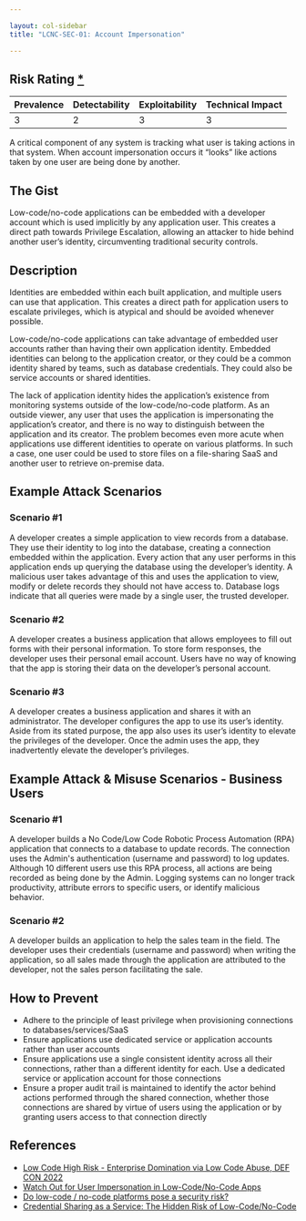 ```yaml
---

layout: col-sidebar
title: "LCNC-SEC-01: Account Impersonation"

---
```


## Risk Rating [*](https://owasp.org/www-project-top-ten/2017/Note_About_Risks)

| Prevalence | Detectability | Exploitability | Technical Impact |
| --- | --- | --- | --- |
| 3 | 2 | 3 | 3 |

A critical component of any system is tracking what user is taking actions in that system.  When account impersonation occurs it “looks” like actions taken by one user are being done by another. 

## The Gist

Low-code/no-code applications can be embedded with a developer account which is used implicitly by any application user. 
This creates a direct path towards Privilege Escalation, allowing an attacker to hide behind another user’s identity, circumventing traditional security controls.

## Description

Identities are embedded within each built application, and multiple users can use that application. 
This creates a direct path for application users to escalate privileges, which is atypical and should be avoided whenever possible. 

Low-code/no-code applications can take advantage of embedded user accounts rather than having their own application identity. 
Embedded identities can belong to the application creator, or they could be a common identity shared by teams, such as database credentials. 
They could also be service accounts or shared identities.

The lack of application identity hides the application’s existence from monitoring systems outside of the low-code/no-code platform. 
As an outside viewer, any user that uses the application is impersonating the application’s creator, and there is no way to distinguish between the application and its creator. 
The problem becomes even more acute when applications use different identities to operate on various platforms. 
In such a case, one user could be used to store files on a file-sharing SaaS and another user to retrieve on-premise data.


## Example Attack Scenarios

### Scenario #1

A developer creates a simple application to view records from a database. 
They use their identity to log into the database, creating a connection embedded within the application. 
Every action that any user performs in this application ends up querying the database using the developer’s identity. 
A malicious user takes advantage of this and uses the application to view, modify or delete records they should not have access to. 
Database logs indicate that all queries were made by a single user, the trusted developer.

### Scenario #2

A developer creates a business application that allows employees to fill out forms with their personal information. 
To store form responses, the developer uses their personal email account. 
Users have no way of knowing that the app is storing their data on the developer’s personal account.

### Scenario #3

A developer creates a business application and shares it with an administrator. 
The developer configures the app to use its user’s identity. 
Aside from its stated purpose, the app also uses its user’s identity to elevate the privileges of the developer. 
Once the admin uses the app, they inadvertently elevate the developer’s privileges.

## Example Attack & Misuse Scenarios - Business Users

### Scenario #1

A developer builds a No Code/Low Code Robotic Process Automation (RPA) application that connects to a database to update records. The connection uses the Admin's authentication (username and password) to log updates.   Although 10 different users use this RPA process, all actions are being recorded as being done by the Admin. Logging systems can no longer track productivity, attribute errors to specific users, or identify malicious behavior.

### Scenario #2

A developer builds an application to help the sales team in the field. The developer uses their credentials (username and password) when writing the application, so all sales made through the application are attributed to the developer, not the sales person facilitating the sale. 

## How to Prevent

- Adhere to the principle of least privilege when provisioning connections to databases/services/SaaS
- Ensure applications use dedicated service or application accounts rather than user accounts
- Ensure applications use a single consistent identity across all their connections, rather than a different identity for each.
  Use a dedicated service or application account for those connections
- Ensure a proper audit trail is maintained to identify the actor behind actions performed through the shared connection, whether those connections are shared by virtue of users using the application or by granting users access to that connection directly


## References

- [Low Code High Risk - Enterprise Domination via Low Code Abuse, DEF CON 2022](https://www.youtube.com/watch?v=D3A62Rzozq4)
- [Watch Out for User Impersonation in Low-Code/No-Code Apps](https://www.darkreading.com/edge-articles/watch-out-for-user-impersonation-in-low-code-no-code-apps)
- [Do low-code / no-code platforms pose a security risk?](https://sdtimes.com/lowcode/do-low-code-no-code-platforms-pose-a-security-risk/)
- [Credential Sharing as a Service: The Hidden Risk of Low-Code/No-Code](https://www.darkreading.com/dr-tech/credential-sharing-as-a-service-hidden-risk-of-low-code-no-code)
